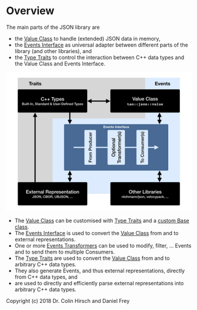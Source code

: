 # Overview

The main parts of the JSON library are

* the [Value Class](Value-Class.md) to handle (extended) JSON data in memory,
* the [Events Interface](Events-Interface.md) as universal adapter between different parts of the library (and other libraries), and
* the [Type Traits](Type-Traits.md) to control the interaction between C++ data types and the Value Class and Events Interface.

![Overview](Overview.png)

* The [Value Class](Value-Class.md) can be customised with [Type Traits](Type-Traits.md) and a [custom Base class](Advanced-Use-Cases.md#custom-base-class-for-values).
* The [Events Interface](Events-Interface.md) is used to convert the [Value Class](Value-Class.md) from and to external representations.
* One or more [Events Transformers](Events-Interface.md#included-transformers) can be used to modify, filter, ... Events and to send them to multiple Consumers.
* The [Type Traits](Type-Traits.md) are used to convert the [Value Class](Value-Class.md) from and to arbitrary C++ data types.
* They also generate Events, and thus external representations, directly from C++ data types, and
* are used to directly and efficiently parse external representations into arbitrary C++ data types.

Copyright (c) 2018 Dr. Colin Hirsch and Daniel Frey
